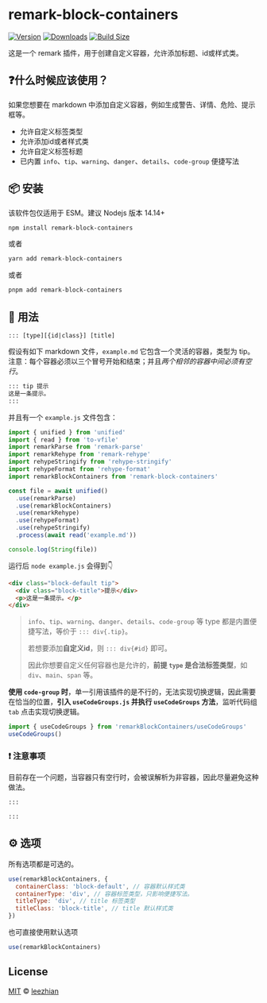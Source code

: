 # remark-block-containers

[![Version](https://img.shields.io/npm/v/remark-block-containers?style=flat&colorA=000000&colorB=000000)](https://www.npmjs.com/package/remark-block-containers)
[![Downloads](https://img.shields.io/npm/dt/remark-block-containers.svg?style=flat&colorA=000000&colorB=000000)](https://www.npmjs.com/package/remark-block-containers)
[![Build Size](https://img.shields.io/bundlephobia/minzip/remark-block-containers?label=bundle%20size&style=flat&colorA=000000&colorB=000000)](https://bundlephobia.com/result?p=remark-block-containers)


这是一个 remark 插件，用于创建自定义容器，允许添加标题、id或样式类。

## ❓什么时候应该使用？

如果您想要在 markdown 中添加自定义容器，例如生成警告、详情、危险、提示框等。

- 允许自定义标签类型
- 允许添加id或者样式类
- 允许自定义标签标题
- 已内置 `info`、`tip`、`warning`、`danger`、`details`、`code-group` 便捷写法

## 📦 安装

该软件包仅适用于 ESM。建议 Nodejs 版本 14.14+

```bash
npm install remark-block-containers
```
或者
```bash
yarn add remark-block-containers
```
或者
```bash
pnpm add remark-block-containers
```

## 📄 用法

`::: [type][{id|class}] [title]`

假设有如下 markdown 文件，`example.md` 它包含一个灵活的容器，类型为 tip。
注意：每个容器必须以三个冒号开始和结束；并且*两个相邻的容器中间必须有空行*。

```markdown
::: tip 提示
这是一条提示。
:::
```

并且有一个 `example.js` 文件包含：

```javascript
import { unified } from 'unified'
import { read } from 'to-vfile'
import remarkParse from 'remark-parse'
import remarkRehype from 'remark-rehype'
import rehypeStringify from 'rehype-stringify'
import rehypeFormat from 'rehype-format'
import remarkBlockContainers from 'remark-block-containers'

const file = await unified()
  .use(remarkParse)
  .use(remarkBlockContainers)
  .use(remarkRehype)
  .use(rehypeFormat)
  .use(rehypeStringify)
  .process(await read('example.md'))

console.log(String(file))
```

运行后 `node example.js` 会得到👇

```html
<div class="block-default tip">
  <div class="block-title">提示</div>
  <p>这是一条提示。</p>
</div>
```

> `info`、`tip`、`warning`、`danger`、`details`、`code-group` 等 type 都是内置便捷写法，等价于 `::: div{.tip}`。
>
> 若想要添加**自定义id**，则 `::: div{#id}` 即可。
>
> 因此你想要自定义任何容器也是允许的，**前提 `type` 是合法标签类型**，如 `div`、`main`、`span` 等。

**使用 `code-group` 时**，单一引用该插件的是不行的，无法实现切换逻辑，因此需要在恰当的位置，**引入 `useCodeGroups.js` 并执行 `useCodeGroups` 方法**，监听代码组 `tab` 点击实现切换逻辑。

```javascript
import { useCodeGroups } from 'remarkBlockContainers/useCodeGroups'
useCodeGroups()
```

### ❗ 注意事项

目前存在一个问题，当容器只有空行时，会被误解析为非容器，因此尽量避免这种做法。

```markdown
:::

:::
```

## ⚙️ 选项

所有选项都是可选的。

```javascript
use(remarkBlockContainers, {
  containerClass: 'block-default', // 容器默认样式类
  containerType: 'div', // 容器标签类型，只影响便捷写法。
  titleType: 'div', // title 标签类型
  titleClass: 'block-title', // title 默认样式类
})
```

也可直接使用默认选项

```javascript
use(remarkBlockContainers)
```

## License

[MIT](https://github.com/leezhian/remark-block-containers) © [leezhian](https://github.com/leezhian)